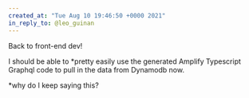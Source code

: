 ```yaml
---
created_at: "Tue Aug 10 19:46:50 +0000 2021"
in_reply_to: @leo_guinan
---
```


Back to front-end dev!

I should be able to *pretty easily use the generated Amplify Typescript Graphql code to pull in the data from Dynamodb now. 

*why do I keep saying this?